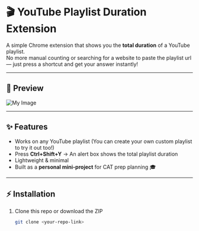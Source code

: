 # 🎬 YouTube Playlist Duration Extension  

A simple Chrome extension that shows you the **total duration** of a YouTube playlist.  
No more manual counting or searching for a website to paste the playlist url — just press a shortcut and get your answer instantly!  

---

## 📸 Preview
![My Image](images/2.jpg) 

---

## ✨ Features
- Works on any YouTube playlist (You can create your own custom playlist to try it out too!) 
- Press **Ctrl+Shift+Y** -> An alert box shows the total playlist duration  
- Lightweight & minimal  
- Built as a **personal mini-project** for CAT prep planning 🎓  

---

## ⚡ Installation
1. Clone this repo or download the ZIP  
   ```bash
   git clone <your-repo-link>
